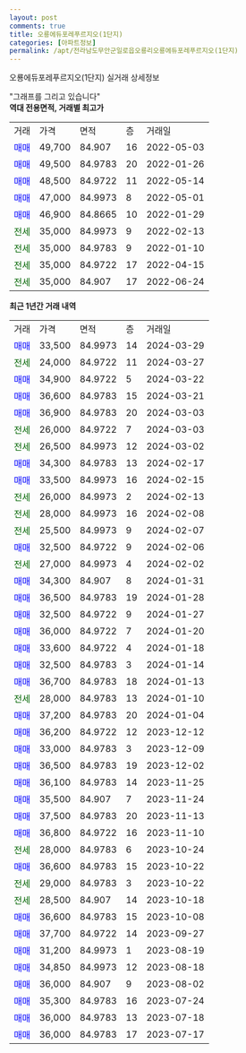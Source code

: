 ```yaml
---
layout: post
comments: true
title: 오룡에듀포레푸르지오(1단지)
categories: [아파트정보]
permalink: /apt/전라남도무안군일로읍오룡리오룡에듀포레푸르지오(1단지)
---
```


오룡에듀포레푸르지오(1단지) 실거래 상세정보

<script type="text/javascript">
  google.charts.load('current', {'packages':['line', 'corechart']});
  google.charts.setOnLoadCallback(drawChart);

  function drawChart() {
    var data = new google.visualization.DataTable();
    data.addColumn('date', '거래일');
    data.addColumn('number', "매매");
    data.addColumn('number', "전세");
    data.addColumn('number', "전매");

    data.addRows([[new Date(Date.parse("2024-03-29")), 33500, null, null], [new Date(Date.parse("2024-03-27")), null, 24000, null], [new Date(Date.parse("2024-03-22")), 34900, null, null], [new Date(Date.parse("2024-03-21")), 36600, null, null], [new Date(Date.parse("2024-03-03")), 36900, null, null], [new Date(Date.parse("2024-03-03")), null, 26000, null], [new Date(Date.parse("2024-03-02")), null, 26500, null], [new Date(Date.parse("2024-02-17")), 34300, null, null], [new Date(Date.parse("2024-02-15")), 33500, null, null], [new Date(Date.parse("2024-02-13")), null, 26000, null], [new Date(Date.parse("2024-02-08")), null, 28000, null], [new Date(Date.parse("2024-02-07")), null, 25500, null], [new Date(Date.parse("2024-02-06")), 32500, null, null], [new Date(Date.parse("2024-02-02")), null, 27000, null], [new Date(Date.parse("2024-01-31")), 34300, null, null], [new Date(Date.parse("2024-01-28")), 36500, null, null], [new Date(Date.parse("2024-01-27")), 32500, null, null], [new Date(Date.parse("2024-01-20")), 36000, null, null], [new Date(Date.parse("2024-01-18")), 33600, null, null], [new Date(Date.parse("2024-01-14")), 32500, null, null], [new Date(Date.parse("2024-01-13")), 36700, null, null], [new Date(Date.parse("2024-01-10")), null, 28000, null], [new Date(Date.parse("2024-01-04")), 37200, null, null], [new Date(Date.parse("2023-12-12")), 36200, null, null], [new Date(Date.parse("2023-12-09")), 33000, null, null], [new Date(Date.parse("2023-12-02")), 36500, null, null], [new Date(Date.parse("2023-11-25")), 36100, null, null], [new Date(Date.parse("2023-11-24")), 35500, null, null], [new Date(Date.parse("2023-11-13")), 37500, null, null], [new Date(Date.parse("2023-11-10")), 36800, null, null], [new Date(Date.parse("2023-10-24")), null, 28000, null], [new Date(Date.parse("2023-10-22")), 36600, null, null], [new Date(Date.parse("2023-10-22")), null, 29000, null], [new Date(Date.parse("2023-10-18")), null, 28500, null], [new Date(Date.parse("2023-10-08")), 36600, null, null], [new Date(Date.parse("2023-09-27")), 37700, null, null], [new Date(Date.parse("2023-08-19")), 31200, null, null], [new Date(Date.parse("2023-08-18")), 34850, null, null], [new Date(Date.parse("2023-08-02")), 36000, null, null], [new Date(Date.parse("2023-07-24")), 35300, null, null], [new Date(Date.parse("2023-07-18")), 36000, null, null], [new Date(Date.parse("2023-07-17")), 36000, null, null]]);

    var options = {
      hAxis: {
        format: 'yyyy/MM/dd'
      },    
      lineWidth: 0,
      pointsVisible: true,    
      title: '최근 1년간 유형별 실거래가 분포',
      legend: { position: 'bottom' }
    };

    var formatter = new google.visualization.NumberFormat({pattern:'###,###'} );
    formatter.format(data, 1);
    formatter.format(data, 2);
    
    setTimeout(function() {
        var chart = new google.visualization.LineChart(document.getElementById('columnchart_material'));
        chart.draw(data, (options));
        document.getElementById('loading').style.display = 'none';
    }, 200);
  }
</script>


<div id="loading" style="z-index:20; display: block; margin-left: 0px">"그래프를 그리고 있습니다"</div>
<div id="columnchart_material" style="width: 95%; margin-left: 0px; display: block"></div>
<!-- contents start -->
<b>역대 전용면적, 거래별 최고가</b>
<table class="sortable">
    <tr>
      <td>거래</td>
      <td>가격</td>
      <td>면적</td>
      <td>층</td>
      <td>거래일</td>
    </tr>
        <tr>
          <td><a style="color: blue">매매</a></td>
          <td>49,700</td>
          <td>84.907</td>
          <td>16</td>
          <td>2022-05-03</td>
        </tr>            <tr>
          <td><a style="color: blue">매매</a></td>
          <td>49,500</td>
          <td>84.9783</td>
          <td>20</td>
          <td>2022-01-26</td>
        </tr>            <tr>
          <td><a style="color: blue">매매</a></td>
          <td>48,500</td>
          <td>84.9722</td>
          <td>11</td>
          <td>2022-05-14</td>
        </tr>            <tr>
          <td><a style="color: blue">매매</a></td>
          <td>47,000</td>
          <td>84.9973</td>
          <td>8</td>
          <td>2022-05-01</td>
        </tr>            <tr>
          <td><a style="color: blue">매매</a></td>
          <td>46,900</td>
          <td>84.8665</td>
          <td>10</td>
          <td>2022-01-29</td>
        </tr>        
        <tr>
              <td><a style="color: darkgreen">전세</a></td>
              <td>35,000</td>
              <td>84.9973</td>
              <td>9</td>
              <td>2022-02-13</td>
            </tr>            <tr>
              <td><a style="color: darkgreen">전세</a></td>
              <td>35,000</td>
              <td>84.9783</td>
              <td>9</td>
              <td>2022-01-10</td>
            </tr>            <tr>
              <td><a style="color: darkgreen">전세</a></td>
              <td>35,000</td>
              <td>84.9722</td>
              <td>17</td>
              <td>2022-04-15</td>
            </tr>            <tr>
              <td><a style="color: darkgreen">전세</a></td>
              <td>35,000</td>
              <td>84.907</td>
              <td>17</td>
              <td>2022-06-24</td>
            </tr>        
    
</table>

<b>최근 1년간 거래 내역</b>

<table class="sortable">
    <tr>
      <td>거래</td>
      <td>가격</td>
      <td>면적</td>
      <td>층</td>
      <td>거래일</td>
    </tr>
    <tr>
      <td><a style="color: blue">매매</a></td>
      <td>33,500</td>
      <td>84.9973</td>
      <td>14</td>
      <td>2024-03-29</td>
    </tr>          <tr>
      <td><a style="color: darkgreen">전세</a></td>
      <td>24,000</td>
      <td>84.9722</td>
      <td>11</td>
      <td>2024-03-27</td>
    </tr>          <tr>
      <td><a style="color: blue">매매</a></td>
      <td>34,900</td>
      <td>84.9722</td>
      <td>5</td>
      <td>2024-03-22</td>
    </tr>          <tr>
      <td><a style="color: blue">매매</a></td>
      <td>36,600</td>
      <td>84.9783</td>
      <td>15</td>
      <td>2024-03-21</td>
    </tr>          <tr>
      <td><a style="color: blue">매매</a></td>
      <td>36,900</td>
      <td>84.9783</td>
      <td>20</td>
      <td>2024-03-03</td>
    </tr>          <tr>
      <td><a style="color: darkgreen">전세</a></td>
      <td>26,000</td>
      <td>84.9722</td>
      <td>7</td>
      <td>2024-03-03</td>
    </tr>          <tr>
      <td><a style="color: darkgreen">전세</a></td>
      <td>26,500</td>
      <td>84.9973</td>
      <td>12</td>
      <td>2024-03-02</td>
    </tr>          <tr>
      <td><a style="color: blue">매매</a></td>
      <td>34,300</td>
      <td>84.9783</td>
      <td>13</td>
      <td>2024-02-17</td>
    </tr>          <tr>
      <td><a style="color: blue">매매</a></td>
      <td>33,500</td>
      <td>84.9973</td>
      <td>16</td>
      <td>2024-02-15</td>
    </tr>          <tr>
      <td><a style="color: darkgreen">전세</a></td>
      <td>26,000</td>
      <td>84.9973</td>
      <td>2</td>
      <td>2024-02-13</td>
    </tr>          <tr>
      <td><a style="color: darkgreen">전세</a></td>
      <td>28,000</td>
      <td>84.9973</td>
      <td>16</td>
      <td>2024-02-08</td>
    </tr>          <tr>
      <td><a style="color: darkgreen">전세</a></td>
      <td>25,500</td>
      <td>84.9973</td>
      <td>9</td>
      <td>2024-02-07</td>
    </tr>          <tr>
      <td><a style="color: blue">매매</a></td>
      <td>32,500</td>
      <td>84.9722</td>
      <td>9</td>
      <td>2024-02-06</td>
    </tr>          <tr>
      <td><a style="color: darkgreen">전세</a></td>
      <td>27,000</td>
      <td>84.9973</td>
      <td>4</td>
      <td>2024-02-02</td>
    </tr>          <tr>
      <td><a style="color: blue">매매</a></td>
      <td>34,300</td>
      <td>84.907</td>
      <td>8</td>
      <td>2024-01-31</td>
    </tr>          <tr>
      <td><a style="color: blue">매매</a></td>
      <td>36,500</td>
      <td>84.9783</td>
      <td>19</td>
      <td>2024-01-28</td>
    </tr>          <tr>
      <td><a style="color: blue">매매</a></td>
      <td>32,500</td>
      <td>84.9722</td>
      <td>9</td>
      <td>2024-01-27</td>
    </tr>          <tr>
      <td><a style="color: blue">매매</a></td>
      <td>36,000</td>
      <td>84.9722</td>
      <td>7</td>
      <td>2024-01-20</td>
    </tr>          <tr>
      <td><a style="color: blue">매매</a></td>
      <td>33,600</td>
      <td>84.9722</td>
      <td>4</td>
      <td>2024-01-18</td>
    </tr>          <tr>
      <td><a style="color: blue">매매</a></td>
      <td>32,500</td>
      <td>84.9783</td>
      <td>3</td>
      <td>2024-01-14</td>
    </tr>          <tr>
      <td><a style="color: blue">매매</a></td>
      <td>36,700</td>
      <td>84.9783</td>
      <td>18</td>
      <td>2024-01-13</td>
    </tr>          <tr>
      <td><a style="color: darkgreen">전세</a></td>
      <td>28,000</td>
      <td>84.9783</td>
      <td>13</td>
      <td>2024-01-10</td>
    </tr>          <tr>
      <td><a style="color: blue">매매</a></td>
      <td>37,200</td>
      <td>84.9783</td>
      <td>20</td>
      <td>2024-01-04</td>
    </tr>          <tr>
      <td><a style="color: blue">매매</a></td>
      <td>36,200</td>
      <td>84.9722</td>
      <td>12</td>
      <td>2023-12-12</td>
    </tr>          <tr>
      <td><a style="color: blue">매매</a></td>
      <td>33,000</td>
      <td>84.9783</td>
      <td>3</td>
      <td>2023-12-09</td>
    </tr>          <tr>
      <td><a style="color: blue">매매</a></td>
      <td>36,500</td>
      <td>84.9783</td>
      <td>19</td>
      <td>2023-12-02</td>
    </tr>          <tr>
      <td><a style="color: blue">매매</a></td>
      <td>36,100</td>
      <td>84.9783</td>
      <td>14</td>
      <td>2023-11-25</td>
    </tr>          <tr>
      <td><a style="color: blue">매매</a></td>
      <td>35,500</td>
      <td>84.907</td>
      <td>7</td>
      <td>2023-11-24</td>
    </tr>          <tr>
      <td><a style="color: blue">매매</a></td>
      <td>37,500</td>
      <td>84.9783</td>
      <td>20</td>
      <td>2023-11-13</td>
    </tr>          <tr>
      <td><a style="color: blue">매매</a></td>
      <td>36,800</td>
      <td>84.9722</td>
      <td>16</td>
      <td>2023-11-10</td>
    </tr>          <tr>
      <td><a style="color: darkgreen">전세</a></td>
      <td>28,000</td>
      <td>84.9783</td>
      <td>6</td>
      <td>2023-10-24</td>
    </tr>          <tr>
      <td><a style="color: blue">매매</a></td>
      <td>36,600</td>
      <td>84.9783</td>
      <td>15</td>
      <td>2023-10-22</td>
    </tr>          <tr>
      <td><a style="color: darkgreen">전세</a></td>
      <td>29,000</td>
      <td>84.9783</td>
      <td>3</td>
      <td>2023-10-22</td>
    </tr>          <tr>
      <td><a style="color: darkgreen">전세</a></td>
      <td>28,500</td>
      <td>84.907</td>
      <td>14</td>
      <td>2023-10-18</td>
    </tr>          <tr>
      <td><a style="color: blue">매매</a></td>
      <td>36,600</td>
      <td>84.9783</td>
      <td>15</td>
      <td>2023-10-08</td>
    </tr>          <tr>
      <td><a style="color: blue">매매</a></td>
      <td>37,700</td>
      <td>84.9722</td>
      <td>14</td>
      <td>2023-09-27</td>
    </tr>          <tr>
      <td><a style="color: blue">매매</a></td>
      <td>31,200</td>
      <td>84.9973</td>
      <td>1</td>
      <td>2023-08-19</td>
    </tr>          <tr>
      <td><a style="color: blue">매매</a></td>
      <td>34,850</td>
      <td>84.9973</td>
      <td>12</td>
      <td>2023-08-18</td>
    </tr>          <tr>
      <td><a style="color: blue">매매</a></td>
      <td>36,000</td>
      <td>84.907</td>
      <td>9</td>
      <td>2023-08-02</td>
    </tr>          <tr>
      <td><a style="color: blue">매매</a></td>
      <td>35,300</td>
      <td>84.9783</td>
      <td>16</td>
      <td>2023-07-24</td>
    </tr>          <tr>
      <td><a style="color: blue">매매</a></td>
      <td>36,000</td>
      <td>84.9783</td>
      <td>13</td>
      <td>2023-07-18</td>
    </tr>          <tr>
      <td><a style="color: blue">매매</a></td>
      <td>36,000</td>
      <td>84.9783</td>
      <td>17</td>
      <td>2023-07-17</td>
    </tr>      </table>
<!-- contents end -->    

